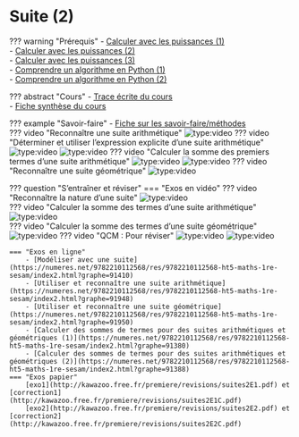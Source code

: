 # Suite (2)

??? warning "Prérequis"
    - [Calculer avec les puissances (1)](https://numeres.net/9782210112568/res/9782210112568-ht5-maths-1re-sesam/index2.html?graphe=49577)  
    - [Calculer avec les puissances (2)](https://numeres.net/9782210112568/res/9782210112568-ht5-maths-1re-sesam/index2.html?graphe=49579)  
    - [Calculer avec les puissances (3)](https://numeres.net/9782210112568/res/9782210112568-ht5-maths-1re-sesam/index2.html?graphe=49578)  
    - [Comprendre un algorithme en Python (1)](https://numeres.net/9782210112568/res/9782210112568-ht5-maths-1re-sesam/index2.html?graphe=5ce709dd53c658304f477366)  
    - [Comprendre un algorithme en Python (2)](https://numeres.net/9782210112568/res/9782210112568-ht5-maths-1re-sesam/index2.html?graphe=5ce70b0c1dd0a8304ed67694)   

??? abstract "Cours"
    - [Trace écrite du cours](http://kawazoo.free.fr/premiere/cours_exercices/diapo_suites2_pdf.pdf)  
    - [Fiche synthèse du cours](http://xkerbiriou.free.fr/wp-content/uploads/2023/10/CarteMentale_Suites1ere.png)    

??? example "Savoir-faire"
    - [Fiche sur les savoir-faire/méthodes](http://kawazoo.free.fr/premiere/cours_exercices/suites2.pdf)  
    ??? video "Reconnaître une suite arithmétique"
        ![type:video](https://www.youtube.com/embed/YCokWYcBBOk)
    ??? video "Déterminer et utiliser l’expression explicite d’une suite arithmétique"
        ![type:video](https://www.youtube.com/embed/6O0KhPMHvBA)
        ![type:video](https://www.youtube.com/embed/iEuoMgBblz4)
    ??? video "Calculer la somme des premiers termes d’une suite arithmétique"
        ![type:video](https://www.youtube.com/embed/WeDtB9ZUTHs)
        ![type:video](https://www.youtube.com/embed/iSfevWwk8e4)
    ??? video "Reconnaître une suite géométrique"
        ![type:video](https://www.youtube.com/embed/YPbEHxuMaeQ)

??? question "S’entraîner et réviser"
    === "Exos en vidéo"
        ??? video "Reconnaître la nature d’une suite"
            ![type:video](https://www.youtube.com/embed/pHq6oClOylU)  
        ??? video "Calculer la somme des termes d’une suite arithmétique"
            ![type:video](https://www.youtube.com/embed/kmfu5EYf4ZQ)  
        ??? video "Calculer la somme des termes d’une suite géométrique"
            ![type:video](https://www.youtube.com/embed/eSDrE1phUXY)
        ??? video "QCM : Pour réviser"
            ![type:video](https://www.youtube.com/embed/qwMmwyKxK0E)
            ![type:video](https://www.youtube.com/embed/hDU-SqU-ohc)  
  
    === "Exos en ligne"
        - [Modéliser avec une suite](https://numeres.net/9782210112568/res/9782210112568-ht5-maths-1re-sesam/index2.html?graphe=91410) 
        - [Utiliser et reconnaître une suite arithmétique](https://numeres.net/9782210112568/res/9782210112568-ht5-maths-1re-sesam/index2.html?graphe=91948) 
        - [Utiliser et reconnaître une suite géométrique](https://numeres.net/9782210112568/res/9782210112568-ht5-maths-1re-sesam/index2.html?graphe=91950) 
        - [Calculer des sommes de termes pour des suites arithmétiques et géométriques (1)](https://numeres.net/9782210112568/res/9782210112568-ht5-maths-1re-sesam/index2.html?graphe=91380) 
        - [Calculer des sommes de termes pour des suites arithmétiques et géométriques (2)](https://numeres.net/9782210112568/res/9782210112568-ht5-maths-1re-sesam/index2.html?graphe=91388)  
    === "Exos papier"
        [exo1](http://kawazoo.free.fr/premiere/revisions/suites2E1.pdf) et [correction1](http://kawazoo.free.fr/premiere/revisions/suites2E1C.pdf)  
        [exo2](http://kawazoo.free.fr/premiere/revisions/suites2E2.pdf) et [correction2](http://kawazoo.free.fr/premiere/revisions/suites2E2C.pdf)